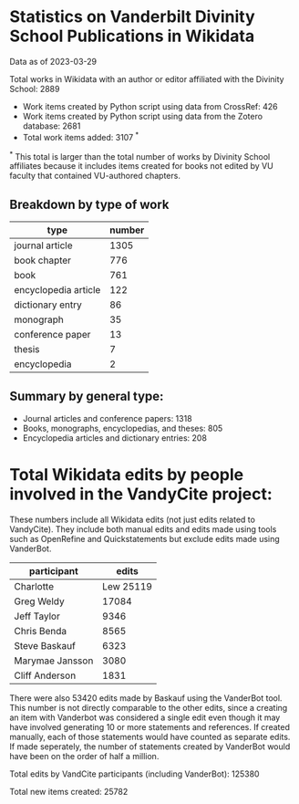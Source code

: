 # Statistics on Vanderbilt Divinity School Publications in Wikidata

Data as of 2023-03-29

Total works in Wikidata with an author or editor affiliated with the Divinity School: 2889

- Work items created by Python script using data from CrossRef: 426
- Work items created by Python script using data from the Zotero database: 2681
- Total work items added: 3107 <sup>*</sup>

 <sup>*</sup> This total is larger than the total number of works by Divinity School affiliates because it includes items created for books not edited by VU faculty that contained VU-authored chapters.

## Breakdown by type of work

| type | number |
| ---- | ------ |
| journal article | 1305 |
| book chapter | 776 |
| book | 761 |
| encyclopedia article | 122 |
| dictionary entry | 86 |
| monograph | 35 |
| conference paper | 13 |
| thesis | 7 |
| encyclopedia | 2 |

## Summary by general type: 
- Journal articles and conference papers: 1318
- Books, monographs, encyclopedias, and theses: 805 
- Encyclopedia articles and dictionary entries: 208

# Total Wikidata edits by people involved in the VandyCite project:

These numbers include all Wikidata edits (not just edits related to VandyCite). They include both manual edits and edits made using tools such as OpenRefine and Quickstatements but exclude edits made using VanderBot.

| participant | edits |
| ----------- | ----- |
| Charlotte | Lew 25119 |
| Greg Weldy | 17084 |
| Jeff Taylor | 9346 |
| Chris Benda | 8565 |
| Steve Baskauf | 6323 |
| Marymae Jansson | 3080 |
| Cliff Anderson | 1831 |

There were also 53420 edits made by Baskauf using the VanderBot tool. This number is not directly comparable to the other edits, since a creating an item with Vanderbot was considered a single edit even though it may have involved generating 10 or more statements and references. If created manually, each of those statements would have counted as separate edits. If made seperately, the number of statements created by VanderBot would have been on the order of half a million. 

Total edits by VandCite participants (including VanderBot): 125380

Total new items created: 25782
